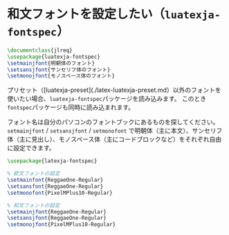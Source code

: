 # 和文フォントを設定したい（``luatexja-fontspec``）

```latex
\documentclass{jlreq}
\usepackage{luatexja-fontspec}
\setmainjfont{明朝体のフォント}
\setsansjfont{サンセリフ体のフォント}
\setmonojfont{モノスペース体のフォント}
```

プリセット（[luatexja-preset](./latex-luatexja-preset.md）以外のフォントを使いたい場合、``luatexja-fontspec``パッケージを読み込みます。
このとき``fontspec``パッケージも同時に読み込まれます。

フォント名は自分のパソコンのフォントブックにあるものを探してください。
``setmainjfont`` / ``setsansjfont`` / ``setmonofont`` で明朝体（主に本文）、サンセリフ体（主に見出し）、モノスペース体（主にコードブロックなど）をそれぞれ自由に設定できます。

```latex
\usepackage{latexja-fontspec}

% 欧文フォントの設定
\setmainfont{ReggaeOne-Regular}
\setsansfont{ReggaeOne-Regular}
\setmonofont{PixelMPlus10-Regular}

% 和文フォントの設定
\setmainjfont{ReggaeOne-Regular}
\setsansjfont{ReggaeOne-Regular}
\setmonojfont{PixelMPlus10-Regular}
```
